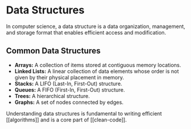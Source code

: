 # Data Structures

In computer science, a data structure is a data organization, management, and storage format that enables efficient access and modification.

## Common Data Structures

- **Arrays:** A collection of items stored at contiguous memory locations.
- **Linked Lists:** A linear collection of data elements whose order is not given by their physical placement in memory.
- **Stacks:** A LIFO (Last-In, First-Out) structure.
- **Queues:** A FIFO (First-In, First-Out) structure.
- **Trees:** A hierarchical structure.
- **Graphs:** A set of nodes connected by edges.

Understanding data structures is fundamental to writing efficient [[algorithms]] and is a core part of [[clean-code]].
